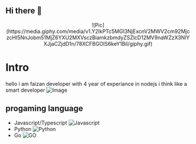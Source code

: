 ## Hi there 👋

<!--
**faizanNextgeni/faizanNextgeni** is a ✨ _special_ ✨ repository because its `README.md` (this file) appears on your GitHub profile.

Here are some ideas to get you started:

- 🔭 I’m currently working on ...
- 🌱 I’m currently learning ...
- 👯 I’m looking to collaborate on ...
- 🤔 I’m looking for help with ...
- 💬 Ask me about ...
- 📫 How to reach me: ...
- 😄 Pronouns: ...
- ⚡ Fun fact: ...
-->
<div align="center" >
![Pic](https://media.giphy.com/media/v1.Y2lkPTc5MGI3NjExcnV2MWV2cm92MjczcHI5NnJobm51MjZ6YXU2MXVsczBiamkzbmdyZSZlcD12MV9naWZzX3NlYXJjaCZjdD1n/78XCFBGOlS6keY1Bil/giphy.gif)
  
</div>

# Intro 
hello i am faizan developer with 4 year of experiance in nodejs
i think like a smart developer 
![Image](https://media.giphy.com/media/NTH8Mjsd74e3G2heti/giphy.gif?cid=790b761159r0brd8s4f1b4oejc3533yj6pse66sjtn3ow28y&ep=v1_gifs_search&rid=giphy.gif&ct=g)


## progaming language
- Javascript/Typescript ![Javascript](https://media.giphy.com/media/v1.Y2lkPTc5MGI3NjExZndlNW5qMmpqN3lkbWVuaTY0bndkMnE3NGR4Zjc3bDRwNDd3a25iayZlcD12MV9naWZzX3NlYXJjaCZjdD1n/SvFocn0wNMx0iv2rYz/giphy.gif)
- Python ![Python](https://media.giphy.com/media/v1.Y2lkPTc5MGI3NjExOTMweG5qNm8xbmF4eGR0YmhsbGRjMDk2enMwa3locjd0bzV6Nmh2ZSZlcD12MV9naWZzX3NlYXJjaCZjdD1n/coxQHKASG60HrHtvkt/giphy.gif)
- Go ![GO](https://media.giphy.com/media/DeqfmaWh6CQOxmbhDS/giphy.gif?cid=790b7611ruv1evrov273pr96rhnnu26zau61uls0bji3ngre&ep=v1_gifs_search&rid=giphy.gif&ct=g)
